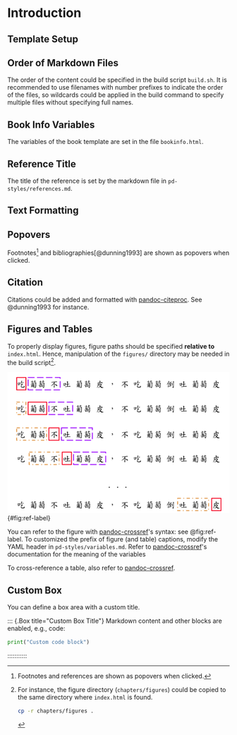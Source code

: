 <!-- No visible contents would appear above the first chapter -->

Introduction
=============


Template Setup
--------------

## Order of Markdown Files

The order of the content could be specified in the build script `build.sh`.
It is recommended to use filenames with number prefixes to indicate the 
order of the files, so wildcards could be applied in the build command 
to specify multiple files without specifying full names.


## Book Info Variables

The variables of the book template are set in the file `bookinfo.html`.


## Reference Title

The title of the reference is set by the markdown file in 
`pd-styles/references.md`.



Text Formatting
-----------------

## Popovers

Footnotes[^footnote] and bibliographies[@dunning1993] are shown as popovers when clicked.


[^footnote]: Footnotes and references are shown as popovers when clicked.


## Citation

Citations could be added and formatted with [pandoc-citeproc][cite]. See
@dunning1993 for instance.


## Figures and Tables

To properly display figures, figure paths should be specified 
**relative to** `index.html`. Hence, manipulation of the `figures/` directory
may be needed in the build script[^2].

![Figure caption here](figures/sliding-window.png){#fig:ref-label}


You can refer to the figure with [pandoc-crossref][pd-crf]'s syntax: see 
@fig:ref-label. To customized the prefix of figure (and table) captions, 
modify the YAML header in `pd-styles/variables.md`. Refer to 
[pandoc-crossref][pd-crf]'s documentation for the meaning of the variables

To cross-reference a table, also refer to [pandoc-crossref][pd-crf].



[cite]: https://github.com/jgm/pandoc-citeproc
[pd-crf]: https://github.com/lierdakil/pandoc-crossref

[^2]: For instance, the figure directory (`chapters/figures`) could be copied
to the same directory where `index.html` is found.
    
    ```bash
    cp -r chapters/figures .
    ```


## Custom Box

You can define a box area with a custom title.

::: {.Box title="Custom Box Title"}
Markdown content and other blocks are enabled, e.g., code:

```python
print("Custom code block")
```
:::::::::::
